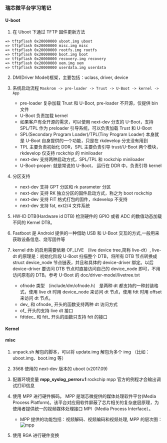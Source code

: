 ### 瑞芯微平台学习笔记

#### U-boot

1. 在 Uboot 下通过 TFTP 固件更新方法
```
=> tftpflash 0x20000000 uboot.img uboot
=> tftpflash 0x20000000 misc.img misc
=> tftpflash 0x20000000 rootfs.img rootfs
=> tftpflash 0x20000000 boot.img boot
=> tftpflash 0x20000000 recovery.img recovery
=> tftpflash 0x20000000 oem.img oem
=> tftpflash 0x20000000 userdata.img userdata
```

2. DM(Driver Model)框架，主要包括：uclass, driver, device

3. 系统启动流程
``
Maskrom -> pre-loader -> Trust -> U-Boot -> kernel -> App
``
    * pre-loader 复杂加载 Trust 和 U-Boot, pre-loader 不开源，仅提供 bin 文件
    * U-Boot 负责加载 kernel
    * 如果客户有全开源的需求，可以使用 next-dev 分支的 U-Boot，支持 SPL/TPL 作为 preloader 引导系统，可以负责加载 Trust 和 U-Boot
    * SPL(Secondary Program Loader)/TPL(Tiny Program Loader) 本身就是 U-Boot 自身提供的一个功能，只是在 rkdevelop 分支没有用到
    * TPL 主要负责初始化 DDR，SPL 主要负责引导 trust/U-Boot 两个模块，rkdevelop 仅支持 rockchip 的 miniloader
    * next-dev 支持两种启动方式，SPL/TPL 和 rockchip miniloader
    * U-Boot-proper: 就是常说的 U-Boot， 运行在 DDR 中，负责引导 kernel

4. 分区支持
    * next-dev 支持 GPT 分区和 rk parameter 分区
    * next-dev 支持 RK 独立分区的固件启动方式，称之为 boot rockchip
    * next-dev 支持 FIT 格式打包的固件，rkdevelop 不支持
    * next-dev 支持 fat, ext2/4 文件系统

5. HW-ID DTB(Hardware id DTB) 检测硬件的 GPIO 或者 ADC 的数值动态加载不同的 Kernel DTB。
6. Fastboot 是 Android 提供的一种借助 USB 和 U-Boot 交互的方式,一般用来获取设备信息、烧写固件等
7. kernel dtb 的启用需要依赖 OF_LIVE （live device tree,简称 live-dt）, live-dt 的原理是：初始化阶段 U-Boot 扫描整个 DTB，将所有 DTB 节点转换成 struct device_node 节点链表，并且和具体的 device-driver 绑定。以后 device-driver 要访问 DTB 节点时直接访问自己的 device_node 即可，不用访问原有的 DTB。参考 U-Boot 的 doc/driver-model/livetree.txt
    * ofnode 类型 （include/dm/ofnode.h） 是两种 dt 都支持的一种封装格式，使用 live dt 时用 device_node 来访问 dt 节点，使用 fdt 时用 offset 来访问 dt 节点。
    * dev_ 和 ofnode_ 开头的函数支持两种 dt 访问方式
    * of_ 开头的支持 live dt 接口
    * fdtdec_ 和 fdt_ 开头的函数只支持 fdt 的接口

#### Kernel


#### misc

1. unpack.sh 解包的脚本，可以将 update.img 解包为多个 img （比如：uboot.img、boot.img 等）

2. 3568 使用的 next-dev 版本的 uboot (v2017.09)

3. 配置环境变量 **mpp_syslog_perror=1** rockchip mpp 官方的例程才会输出调试打印信息

4. 使用 MPP 进行硬件解码。 MPP 是瑞芯微提供的媒体处理软件平台(Media Process Platform)。该平台对应用软件屏蔽了芯片相关的复杂底层原理，为使用者提供统一的视频媒体处理接口 MPI（Media Process Interface）。
    * MPP 提供的功能包括：视频解码、视频编码和视频处理, MPP 的层次图：
      ![mpp](../figures/mpp.png)
    
      
    
5. 使用 RGA 进行硬件变换
